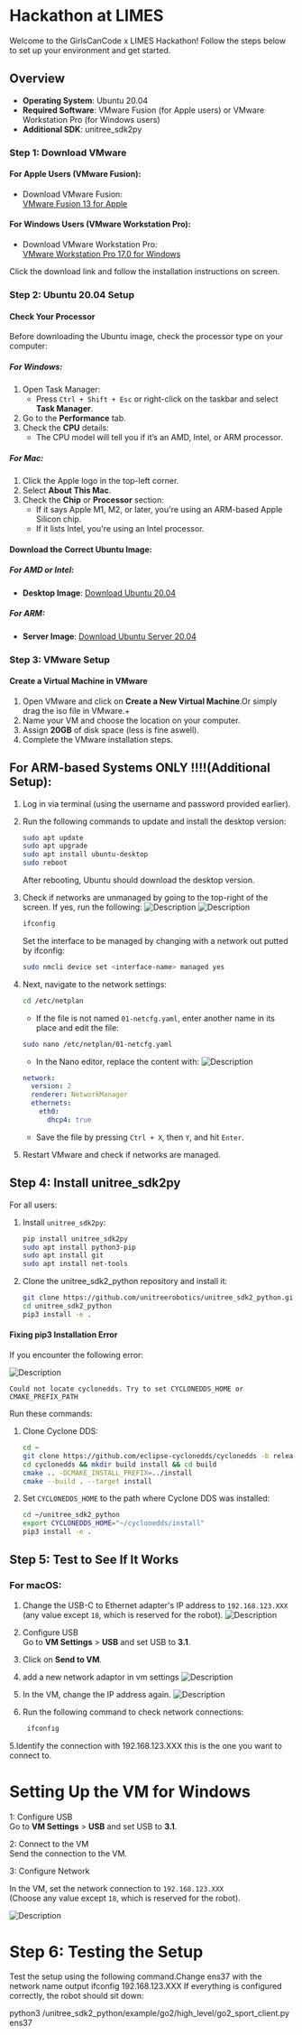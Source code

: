# Hackathon at LIMES

Welcome to the GirlsCanCode x LIMES Hackathon! Follow the steps below to set up your environment and get started. 

## Overview

- **Operating System**: Ubuntu 20.04
- **Required Software**: VMware Fusion (for Apple users) or VMware Workstation Pro (for Windows users)
- **Additional SDK**: unitree_sdk2py

### Step 1: Download VMware

#### For Apple Users (VMware Fusion):
- Download VMware Fusion:  
  [VMware Fusion 13 for Apple](https://support.broadcom.com/group/ecx/productfiles?subFamily=VMware%20Fusion&displayGroup=VMware%20Fusion%2013&release=13.6.3&os=&servicePk=&language=EN&freeDownloads=true)

#### For Windows Users (VMware Workstation Pro):
- Download VMware Workstation Pro:  
  [VMware Workstation Pro 17.0 for Windows](https://support.broadcom.com/group/ecx/productfiles?subFamily=VMware%20Workstation%20Pro&displayGroup=VMware%20Workstation%20Pro%2017.0%20for%20Windows&release=17.6.3&os=&servicePk=&language=EN&freeDownloads=true)

Click the download link and follow the installation instructions on screen.

### Step 2: Ubuntu 20.04 Setup

#### Check Your Processor

Before downloading the Ubuntu image, check the processor type on your computer:

##### For Windows:
1. Open Task Manager:
   - Press `Ctrl + Shift + Esc` or right-click on the taskbar and select **Task Manager**.
2. Go to the **Performance** tab.
3. Check the **CPU** details:
   - The CPU model will tell you if it’s an AMD, Intel, or ARM processor.

##### For Mac:
1. Click the Apple logo in the top-left corner.
2. Select **About This Mac**.
3. Check the **Chip** or **Processor** section:
   - If it says Apple M1, M2, or later, you're using an ARM-based Apple Silicon chip.
   - If it lists Intel, you're using an Intel processor.

#### Download the Correct Ubuntu Image:

##### For **AMD** or **Intel**:
- **Desktop Image**: [Download Ubuntu 20.04](https://releases.ubuntu.com/focal/)

##### For **ARM**:
- **Server Image**: [Download Ubuntu Server 20.04](https://cdimage.ubuntu.com/releases/20.04.3/release/)

### Step 3: VMware Setup

#### Create a Virtual Machine in VMware

1. Open VMware and click on **Create a New Virtual Machine**.Or simply drag the iso file in VMware.+
4. Name your VM and choose the location on your computer.
5. Assign  **20GB** of disk space (less is fine aswell).
6. Complete the VMware installation steps.

## For ARM-based Systems ONLY !!!!(Additional Setup):

1. Log in via terminal (using the username and password provided earlier).
2. Run the following commands to update and install the desktop version:

    ```bash
    sudo apt update
    sudo apt upgrade
    sudo apt install ubuntu-desktop
    sudo reboot
    ```

    After rebooting, Ubuntu should download the desktop version.

3. Check if networks are unmanaged by going to the top-right of the screen. If yes, run the following:
  ![Description](pics/networks_unamed.png)
  ![Description](pics/unnamed_networks_fix.png)
    ```bash
    ifconfig
    ```

    Set the interface to be managed by changing <interface-name> with a network out putted by ifconfig:

    ```bash
    sudo nmcli device set <interface-name> managed yes
    ```

4. Next, navigate to the network settings:

    ```bash
    cd /etc/netplan
    ```

    - If the file is not named `01-netcfg.yaml`, enter another name in its place and edit the file:

    ```bash
    sudo nano /etc/netplan/01-netcfg.yaml
    ```

    - In the Nano editor, replace the content with:
    ![Description](pics/networks_fix.png)

    ```yaml
    network:
      version: 2
      renderer: NetworkManager
      ethernets:
        eth0:
          dhcp4: true
    ```

    - Save the file by pressing `Ctrl + X`, then `Y`, and hit `Enter`.

5. Restart VMware and check if networks are managed.

## Step 4: Install unitree_sdk2py

For all users:

1. Install `unitree_sdk2py`:

    ```bash
    pip install unitree_sdk2py
    sudo apt install python3-pip
    sudo apt install git
    sudo apt install net-tools
    ```


2. Clone the unitree_sdk2_python repository and install it:

    ```bash
    git clone https://github.com/unitreerobotics/unitree_sdk2_python.git
    cd unitree_sdk2_python
    pip3 install -e .
    ```

#### Fixing pip3 Installation Error

If you encounter the following error:

![Description](pics/possible_erroro.png)


  ```Could not locate cyclonedds. Try to set CYCLONEDDS_HOME or CMAKE_PREFIX_PATH  ```


Run these commands:

1. Clone Cyclone DDS:

    ```bash
    cd ~
    git clone https://github.com/eclipse-cyclonedds/cyclonedds -b releases/0.10.x
    cd cyclonedds && mkdir build install && cd build
    cmake .. -DCMAKE_INSTALL_PREFIX=../install
    cmake --build . --target install
    ```

2. Set `CYCLONEDDS_HOME` to the path where Cyclone DDS was installed:

    ```bash
    cd ~/unitree_sdk2_python
    export CYCLONEDDS_HOME="~/cyclonedds/install"
    pip3 install -e .
    ```

## Step 5: Test to See If It Works

### For macOS:
1. Change the USB-C to Ethernet adapter's IP address to `192.168.123.XXX` (any value except `18`, which is reserved for the robot).
![Description](pics/network_apple.png)
2. Configure USB  
Go to **VM Settings** > **USB** and set USB to **3.1**.  
   
3. Click on **Send to VM**.
4. add a new network adaptor in vm settings
![Description](pics/add_network_vm.png)
   
7. In the VM, change the IP address again.
   ![Description](pics/vm_ip.jpg)
   
9. Run the following command to check network connections:
   ```bash
    ifconfig
    ```
5.Identify the connection with 192.168.123.XXX this is the one you want to connect to.


# Setting Up the VM for Windows  

1: Configure USB  
Go to **VM Settings** > **USB** and set USB to **3.1**.  

2: Connect to the VM  
Send the connection to the VM.  

3: Configure Network  

In the VM, set the network connection to `192.168.123.XXX`  
(Choose any value except `18`, which is reserved for the robot).  

![Description](pics/vm_ip.jpg)

# Step 6: Testing the Setup  
Test the setup using the following command.Change ens37 with the network name output ifconfig 192.168.123.XXX  If everything is configured correctly, the robot should sit down:  


python3 /unitree_sdk2_python/example/go2/high_level/go2_sport_client.py ens37



